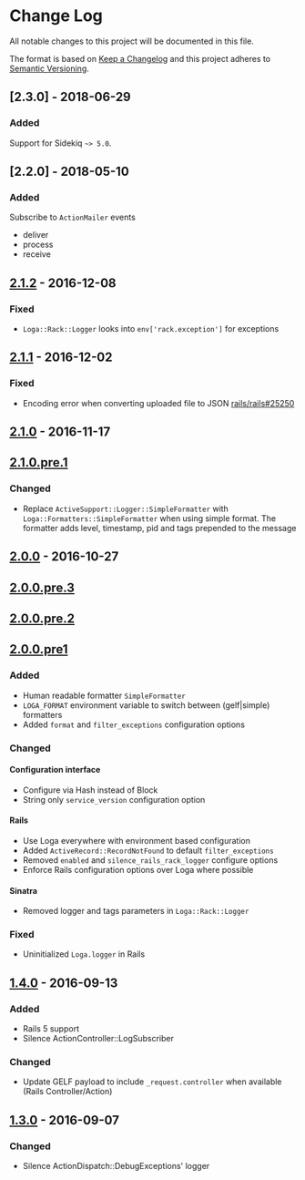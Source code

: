 # Change Log
All notable changes to this project will be documented in this file.

The format is based on [Keep a Changelog](http://keepachangelog.com/)
and this project adheres to [Semantic Versioning](http://semver.org/).

## [2.3.0] - 2018-06-29
### Added
Support for Sidekiq `~> 5.0`.

## [2.2.0] - 2018-05-10
### Added
Subscribe to `ActionMailer` events
  - deliver
  - process
  - receive

## [2.1.2] - 2016-12-08
### Fixed
- `Loga::Rack::Logger` looks into `env['rack.exception']` for exceptions

## [2.1.1] - 2016-12-02
### Fixed
- Encoding error when converting uploaded file to JSON
[rails/rails#25250](https://github.com/rails/rails/issues/25250)

## [2.1.0] - 2016-11-17
## [2.1.0.pre.1]
### Changed
- Replace `ActiveSupport::Logger::SimpleFormatter` with `Loga::Formatters::SimpleFormatter`
when using simple format. The formatter adds level, timestamp, pid and tags prepended to the message

## [2.0.0] - 2016-10-27
## [2.0.0.pre.3]
## [2.0.0.pre.2]
## [2.0.0.pre1]
### Added
- Human readable formatter `SimpleFormatter`
- `LOGA_FORMAT` environment variable to switch between (gelf|simple) formatters
- Added `format` and `filter_exceptions` configuration options

### Changed
#### Configuration interface
- Configure via Hash instead of Block
- String only `service_version` configuration option

#### Rails
- Use Loga everywhere with environment based configuration
- Added `ActiveRecord::RecordNotFound` to default `filter_exceptions`
- Removed `enabled` and `silence_rails_rack_logger` configure options
- Enforce Rails configuration options over Loga where possible

#### Sinatra
- Removed logger and tags parameters in `Loga::Rack::Logger`

### Fixed
- Uninitialized `Loga.logger` in Rails

## [1.4.0] - 2016-09-13
### Added
- Rails 5 support
- Silence ActionController::LogSubscriber

### Changed
- Update GELF payload to include `_request.controller` when available (Rails Controller/Action)

## [1.3.0] - 2016-09-07
### Changed
- Silence ActionDispatch::DebugExceptions' logger

[2.1.2]: https://github.com/FundingCircle/loga/compare/v2.1.1...v2.1.2
[2.1.1]: https://github.com/FundingCircle/loga/compare/v2.1.0...v2.1.1
[2.1.0]: https://github.com/FundingCircle/loga/compare/v2.0.0...v2.1.0
[2.1.0.pre.1]: https://github.com/FundingCircle/loga/compare/v2.0.0...v2.1.0.pre.1
[2.0.0]: https://github.com/FundingCircle/loga/compare/v1.4.0...v2.0.0
[2.0.0.pre.3]: https://github.com/FundingCircle/loga/compare/v2.0.0.pre.2...v2.0.0.pre.3
[2.0.0.pre.2]: https://github.com/FundingCircle/loga/compare/v2.0.0.pre1...v2.0.0.pre.2
[2.0.0.pre1]: https://github.com/FundingCircle/loga/compare/v1.4.0...v2.0.0.pre1
[1.4.0]: https://github.com/FundingCircle/loga/compare/v1.3.0...v1.4.0
[1.3.0]: https://github.com/FundingCircle/loga/compare/v1.2.1...v1.3.0
